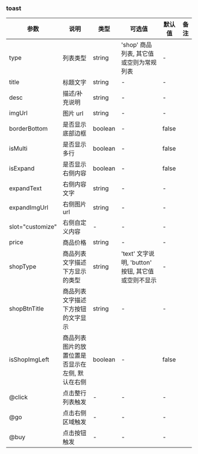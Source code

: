 ### toast

| 参数             | 说明                                             | 类型    | 可选值                                             | 默认值 | 备注 |
| ---------------- | ------------------------------------------------ | ------- | -------------------------------------------------- | ------ | ---- |
| type             | 列表类型                                         | string  | 'shop' 商品列表, 其它值或空则为常规列表            | -      |
| title            | 标题文字                                         | string  | -                                                  | -      |
| desc             | 描述/补充说明                                    | string  | -                                                  | -      |
| imgUrl           | 图片 url                                         | string  | -                                                  | -      |
| borderBottom     | 是否显示底部边框                                 | boolean | -                                                  | false  |
| isMulti          | 是否显示多行                                     | boolean | -                                                  | false  |
| isExpand         | 是否显示右侧内容                                 | boolean | -                                                  | false  |
| expandText       | 右侧内容文字                                     | string  | -                                                  | -      |
| expandImgUrl     | 右侧图片 url                                     | string  | -                                                  | -      |
| slot="customize" | 右侧自定义内容                                   | -       | -                                                  | -      |
| price            | 商品价格                                         | string  | -                                                  | -      |
| shopType         | 商品列表文字描述下方显示的类型                   | string  | 'text' 文字说明, 'button' 按钮, 其它值或空则不显示 | -      |
| shopBtnTitle     | 商品列表文字描述下方按钮的文字显示               | string  | -                                                  | -      |
| isShopImgLeft    | 商品列表图片的放置位置是否显示在左侧, 默认在右侧 | boolean | -                                                  | false  |
| @click           | 点击整行列表触发                                 | -       | -                                                  | -      |
| @go              | 点击右侧区域触发                                 | -       | -                                                  | -      |
| @buy             | 点击按钮触发                                     | -       | -                                                  | -      |
